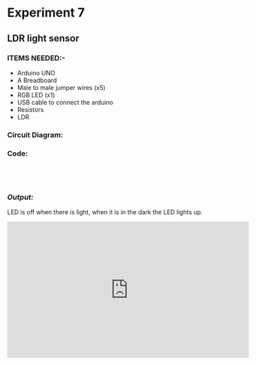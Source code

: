 # Experiment 7
## LDR light sensor
### __ITEMS NEEDED:-__
* Arduino UNO
* A Breadboard
* Male to male jumper wires (x5)
* RGB LED (x1)
* USB cable to connect the arduino
* Resistors
* LDR

### Circuit Diagram:






### Code:

 ```




```
### _Output:_
LED is off when there is light, when it is in the  dark the LED lights up.

<iframe width="560" height="315" src="https://www.youtube.com/embed/_G9TzlmD470" title="YouTube video player" frameborder="0" allow="accelerometer; autoplay; clipboard-write; encrypted-media; gyroscope; picture-in-picture" allowfullscreen></iframe>
